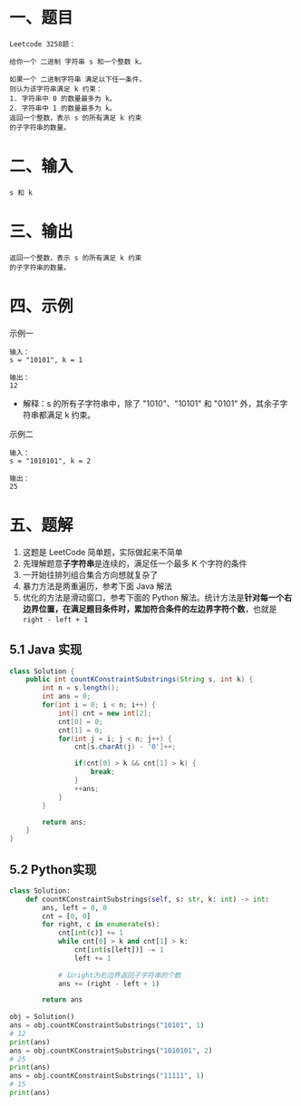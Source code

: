 # 一、题目

```
Leetcode 3258题：

给你一个 二进制 字符串 s 和一个整数 k。

如果一个 二进制字符串 满足以下任一条件，
则认为该字符串满足 k 约束：
1. 字符串中 0 的数量最多为 k。
2. 字符串中 1 的数量最多为 k。
返回一个整数，表示 s 的所有满足 k 约束 
的子字符串的数量。
```

# 二、输入
```
s 和 k
```

# 三、输出
```
返回一个整数，表示 s 的所有满足 k 约束 
的子字符串的数量。
```

# 四、示例
示例一
```
输入：
s = "10101", k = 1

输出：
12
```
* 解释：s 的所有子字符串中，除了 "1010"、"10101" 和 "0101" 外，其余子字符串都满足 k 约束。

示例二
```
输入：
s = "1010101", k = 2

输出：
25
```

# 五、题解
1. 这题是 LeetCode 简单题，实际做起来不简单
2. 先理解题意**子字符串**是连续的，满足任一个最多 K 个字符的条件
3. 一开始往排列组合集合方向想就复杂了
4. 暴力方法是两重遍历，参考下面 Java 解法
5. 优化的方法是滑动窗口，参考下面的 Python 解法。统计方法是**针对每一个右边界位置，在满足题目条件时，累加符合条件的左边界字符个数**，也就是 `right - left + 1 `

## 5.1 Java 实现

```Java
class Solution {
    public int countKConstraintSubstrings(String s, int k) {
        int n = s.length();
        int ans = 0;
        for(int i = 0; i < n; i++) {
            int[] cnt = new int[2];
            cnt[0] = 0;
            cnt[1] = 0;
            for(int j = i; j < n; j++) {
                cnt[s.charAt(j) - '0']++;

                if(cnt[0] > k && cnt[1] > k) {
                    break;
                }
                ++ans;
            }
        }

        return ans;
    }
}
```

## 5.2 Python实现

```Python
class Solution:
    def countKConstraintSubstrings(self, s: str, k: int) -> int:
        ans, left = 0, 0
        cnt = [0, 0]
        for right, c in enumerate(s):
            cnt[int(c)] += 1
            while cnt[0] > k and cnt[1] > k:
                cnt[int(s[left])] -= 1
                left += 1
                
            # 以right为右边界返回子字符串的个数
            ans += (right - left + 1)

        return ans
    
obj = Solution()
ans = obj.countKConstraintSubstrings("10101", 1)
# 12
print(ans)
ans = obj.countKConstraintSubstrings("1010101", 2)
# 25
print(ans)
ans = obj.countKConstraintSubstrings("11111", 1)
# 15
print(ans)
```
